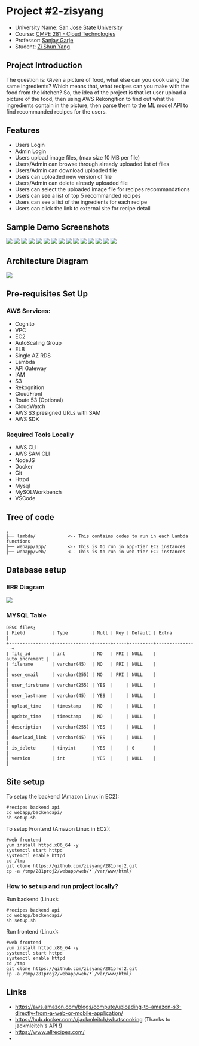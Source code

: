 # Project #2-zisyang
- University Name: [San Jose State University](http://www.sjsu.edu/)
- Course: [CMPE 281 - Cloud Technologies](http://info.sjsu.edu/web-dbgen/catalog/courses/CMPE281.html)
- Professor: [Sanjay Garje](https://www.linkedin.com/in/sanjaygarje/)
- Student: [Zi Shun Yang](https://www.linkedin.com/in/zi-s-yang-1b764560/)


## Project Introduction
The question is: Given a picture of food, what else can you cook using the same ingredients? Which means that, what recipes can you make with the food from the kitchen? So, the idea of the project is that let user upload a picture of the food, then using AWS Rekongition to find out what the ingredients contain in the picture, then parse them to the ML model API to find recommanded recipes for the users.


## Features
- Users Login
- Admin Login
- Users upload image files, (max size 10 MB per file)
- Users/Admin can browse through already uploaded list of files
- Users/Admin can download uploaded file
- Users can uploaded new version of file
- Users/Admin can delete already uploaded file
- Users can select the uploaded image file for recipes recommandations
- Users can see a list of top 5 recommanded recipes
- Users can see a list of the ingredients for each recipe
- Users can click the link to external site for recipe detail 


## Sample Demo Screenshots
![](screenshots/Screen%20Shot%202022-10-13%20at%203.07.52%20PM.png)
![](screenshots/Screen%20Shot%202022-10-13%20at%203.08.31%20PM.png)
![](screenshots/Screen%20Shot%202022-10-13%20at%203.10.05%20PM.png)
![](screenshots/Screen%20Shot%202022-10-13%20at%203.10.15%20PM.png)
![](screenshots/Screen%20Shot%202022-10-13%20at%203.11.00%20PM.png)
![](screenshots/Screen%20Shot%202022-10-13%20at%203.11.07%20PM.png)
![](screenshots/Screen%20Shot%202022-10-13%20at%203.15.10%20PM.png)
![](screenshots/Screen%20Shot%202022-11-16%20at%203.44.13%20AM.png)
![](screenshots/Screen%20Shot%202022-11-16%20at%203.49.36%20AM.png)
![](screenshots/Screen%20Shot%202022-11-16%20at%203.49.46%20AM.png)
![](screenshots/Screen%20Shot%202022-11-16%20at%203.49.51%20AM.png)
![](screenshots/Screen%20Shot%202022-11-16%20at%203.50.13%20AM.png)
![](screenshots/Screen%20Shot%202022-11-16%20at%203.50.57%20AM.png)
![](screenshots/Screen%20Shot%202022-11-16%20at%203.51.31%20AM.png)
![](screenshots/Screen%20Shot%202022-11-16%20at%203.55.48%20AM.png)


## Architecture Diagram
![](architecture_diagram.png)


## Pre-requisites Set Up

### AWS Services:
- Cognito
- VPC
- EC2
- AutoScaling Group
- ELB
- Single AZ RDS
- Lambda
- API Gateway
- IAM
- S3
- Rekognition 
- CloudFront
- Route 53 (Optional)
- CloudWatch
- AWS S3 presigned URLs with SAM
- AWS SDK

### Required Tools Locally
- AWS CLI
- AWS SAM CLI
- NodeJS
- Docker
- Git
- Httpd
- Mysql
- MySQLWorkbench
- VSCode

## Tree of code
```
.
├── lambda/            <-- This contains codes to run in each Lambda functions
├── webapp/app/        <-- This is to run in app-tier EC2 instances 
├── webapp/web/        <-- This is to run in web-tier EC2 instances
```

## Database setup

### ERR Diagram
![](rds/database281.png)

### MYSQL Table
```
DESC files;
| Field          | Type         | Null | Key | Default | Extra          |
+----------------+--------------+------+-----+---------+----------------+
| file_id        | int          | NO   | PRI | NULL    | auto_increment |
| filename       | varchar(45)  | NO   | PRI | NULL    |                |
| user_email     | varchar(255) | NO   | PRI | NULL    |                |
| user_firstname | varchar(255) | YES  |     | NULL    |                |
| user_lastname  | varchar(45)  | YES  |     | NULL    |                |
| upload_time    | timestamp    | NO   |     | NULL    |                |
| update_time    | timestamp    | NO   |     | NULL    |                |
| description    | varchar(255) | YES  |     | NULL    |                |
| download_link  | varchar(45)  | YES  |     | NULL    |                |
| is_delete      | tinyint      | YES  |     | 0       |                |
| version        | int          | YES  |     | NULL    |                |
```

## Site setup

To setup the backend (Amazon Linux in EC2):
```
#recipes backend api 
cd webapp/backendapi/
sh setup.sh
```

To setup Frontend (Amazon Linux in EC2):
```
#web frontend
yum install httpd.x86_64 -y
systemctl start httpd
systemctl enable httpd
cd /tmp
git clone https://github.com/zisyang/281proj2.git
cp -a /tmp/281proj2/webapp/web/* /var/www/html/
```

### How to set up and run project locally?

Run backend (Linux):
```
#recipes backend api 
cd webapp/backendapi/
sh setup.sh
```

Run frontend (Linux):
```
#web frontend
yum install httpd.x86_64 -y
systemctl start httpd
systemctl enable httpd
cd /tmp
git clone https://github.com/zisyang/281proj2.git
cp -a /tmp/281proj2/webapp/web/* /var/www/html/
```

## Links

- https://aws.amazon.com/blogs/compute/uploading-to-amazon-s3-directly-from-a-web-or-mobile-application/
- https://hub.docker.com/r/jackmleitch/whatscooking (Thanks to jackmleitch's API !)
- https://www.allrecipes.com/
- 